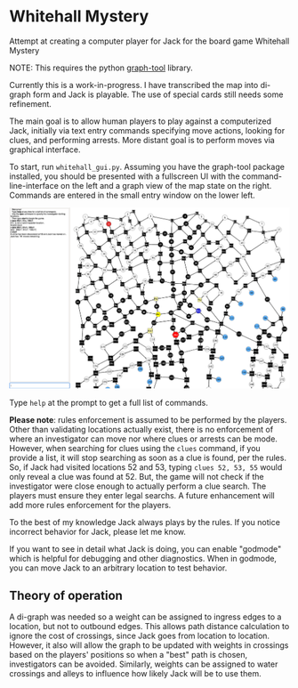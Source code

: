 # Whitehall Mystery
Attempt at creating a computer player for Jack for the board game Whitehall Mystery

NOTE: This requires the python [graph-tool](https://graph-tool.skewed.de/static/doc/index.html) library.

Currently this is a work-in-progress.  I have transcribed the map into di-graph form and Jack is playable. The use of special cards still needs some refinement.

The main goal is to allow human players to play against a computerized Jack, initially via text entry commands specifying move actions, looking for clues, and performing arrests. More distant goal is to perform moves via graphical interface.

To start, run `whitehall_gui.py`.   Assuming you have the graph-tool package installed, you should be presented with a fullscreen UI with the command-line-interface on the left and a graph view of the map state on the right.   Commands are entered in the small entry window on the lower left.

![Starting Screen](whitehall.png)

Type `help` at the prompt to get a full list of commands.  

**Please note**: rules enforcement is assumed to be performed by the players.  Other than validating locations actually exist, there is no enforcement of where an investigator can move nor where clues or arrests can be mode.   However, when searching for clues using the `clues` command, if you provide a list, it will stop searching as soon as a clue is found, per the rules.  So, if Jack had visited locations 52 and 53, typing `clues 52, 53, 55` would only reveal a clue was found at 52.  But, the game will not check if the investigator were close enough to actually perform a clue search.  The players must ensure they enter legal searchs.  A future enhancement will add more rules enforcement for the players.

To the best of my knowledge Jack always plays by the rules.  If you notice incorrect behavior for Jack, please let me know.

If you want to see in detail what Jack is doing, you can enable "godmode" which is helpful for debugging and other diagnostics. When in godmode, you can move Jack to an arbitrary location to test behavior.

## Theory of operation
A di-graph was needed so a weight can be assigned to ingress edges to a location, but not to outbound edges.  This allows path distance calculation to ignore the cost of crossings, since Jack goes from location to location.  However, it also will allow the graph to be updated with weights in crossings based on the players' positions so when a "best" path is chosen, investigators can be avoided.   Similarly, weights can be assigned to water crossings and alleys to influence how likely Jack will be to use them.
